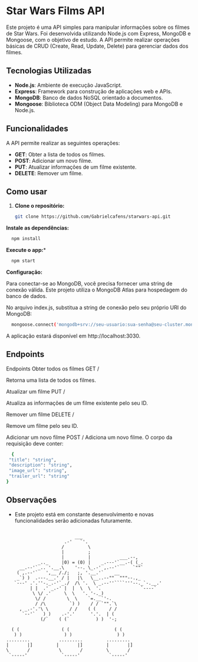 # Star Wars Films API

Este projeto é uma API simples para manipular informações sobre os filmes de Star Wars. Foi desenvolvida utilizando Node.js com Express, MongoDB e Mongoose, com o objetivo de estudo. A API permite realizar operações básicas de CRUD (Create, Read, Update, Delete) para gerenciar dados dos filmes.


## Tecnologias Utilizadas

- **Node.js**: Ambiente de execução JavaScript.
- **Express**: Framework para construção de aplicações web e APIs.
- **MongoDB**: Banco de dados NoSQL orientado a documentos.
- **Mongoose**: Biblioteca ODM (Object Data Modeling) para MongoDB e Node.js.

## Funcionalidades

A API permite realizar as seguintes operações:

- **GET**: Obter a lista de todos os filmes.
- **POST**: Adicionar um novo filme.
- **PUT**: Atualizar informações de um filme existente.
- **DELETE**: Remover um filme.

## Como usar

1. **Clone o repositório:**
   ```bash
   git clone https://github.com/Gabrielcafens/starwars-api.git
   ```
**Instale as dependências:**

 ```bash
   npm install
```

**Execute o app:***

 ```bash
   npm start
```

**Configuração:**

Para conectar-se ao MongoDB, você precisa fornecer uma string de conexão válida. Este projeto utiliza o MongoDB Atlas para hospedagem do banco de dados.

No arquivo index.js, substitua a string de conexão pelo seu próprio URI do MongoDB:

 ```bash
   mongoose.connect('mongodb+srv://seu-usuario:sua-senha@seu-cluster.mongodb.net/nome-do-banco?retryWrites=true&w=majority')

```
A aplicação estará disponível em http://localhost:3030.


## Endpoints

Endpoints
Obter todos os filmes
GET /

Retorna uma lista de todos os filmes.


Atualizar um filme
PUT /

Atualiza as informações de um filme existente pelo seu ID.

Remover um filme
DELETE /

Remove um filme pelo seu ID.

Adicionar um novo filme
POST /
Adiciona um novo filme. O corpo da requisição deve conter:


 ```bash
   {
  "title": "string",
  "description": "string",
  "image_url": "string",
  "trailer_url": "string"
}

```

## Observações

- Este projeto está em constante desenvolvimento e novas funcionalidades serão adicionadas futuramente.

```                         ___

                          ___
                      .-'   `'.
                     /         \
                     |         ;
                     |         |           ___.--,
            _.._     |0) = (0) |    _.---'`__.-( (_.
     __.--'`_.. '.__.\    '--. \_.-' ,.--'`     `""`
    ( ,.--'`   ',__ /./;   ;, '.__.'`    __
    _`) )  .---.__.' / |   |\   \__..--""  """--.,_
   `---' .'.''-._.-'`_./  /\ '.  \ _.--''````'''--._`-.__.'
         | |  .' _.-' |  |  \  \  '.               `----`
          \ \/ .'     \  \   '. '-._)
           \/ /        \  \    `=.__`'-.
           / /\         `) )    / / `"".`\
     , _.-'.'\ \        / /    ( (     / /
      `--'`   ) )    .-'.'      '.'.  | (
             (/`    ( (`          ) )  '-;    
            
  ( (                ( (                 ( (                
   ) )                ) )                 ) )               
.........           .........         .........           
|       |]         |       |]         |       |]                
\       /           \       /         \       /              
 `-----'             `-----'           `-----'  

